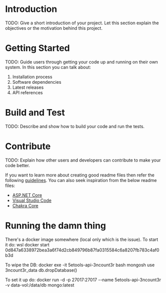 # Introduction 
TODO: Give a short introduction of your project. Let this section explain the objectives or the motivation behind this project. 

# Getting Started
TODO: Guide users through getting your code up and running on their own system. In this section you can talk about:
1.	Installation process
2.	Software dependencies
3.	Latest releases
4.	API references

# Build and Test
TODO: Describe and show how to build your code and run the tests. 

# Contribute
TODO: Explain how other users and developers can contribute to make your code better. 

If you want to learn more about creating good readme files then refer the following [guidelines](https://docs.microsoft.com/en-us/azure/devops/repos/git/create-a-readme?view=azure-devops). You can also seek inspiration from the below readme files:
- [ASP.NET Core](https://github.com/aspnet/Home)
- [Visual Studio Code](https://github.com/Microsoft/vscode)
- [Chakra Core](https://github.com/Microsoft/ChakraCore)

# Running the damn thing

There's a docker image somewhere (local only which is the issue).
To start it do:
wsl
docker start 0d847a6338972bea3a6f74d2cb849796b87fa0315584c6a8207fb783c4af0b3d

To wipe the DB:
docker exe -it 5etools-api-3ncount3r bash
mongosh
use 3ncount3r_data
db.dropDatabase()

To set it up do:
docker run -d -p 27017:27017 --name 5etools-api-3ncount3r -v data-vol:/data/db mongo:latest